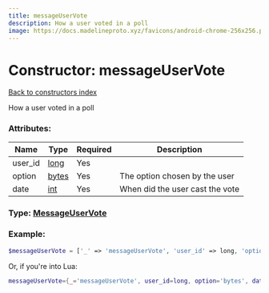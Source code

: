 ```yaml
---
title: messageUserVote
description: How a user voted in a poll
image: https://docs.madelineproto.xyz/favicons/android-chrome-256x256.png
---
```

# Constructor: messageUserVote  
[Back to constructors index](index.md)



How a user voted in a poll

### Attributes:

| Name     |    Type       | Required | Description |
|----------|---------------|----------|-------------|
|user\_id|[long](../types/long.md) | Yes|
|option|[bytes](../types/bytes.md) | Yes|The option chosen by the user|
|date|[int](../types/int.md) | Yes|When did the user cast the vote|



### Type: [MessageUserVote](../types/MessageUserVote.md)


### Example:

```php
$messageUserVote = ['_' => 'messageUserVote', 'user_id' => long, 'option' => 'bytes', 'date' => int];
```  


Or, if you're into Lua:

```lua
messageUserVote={_='messageUserVote', user_id=long, option='bytes', date=int}

```


